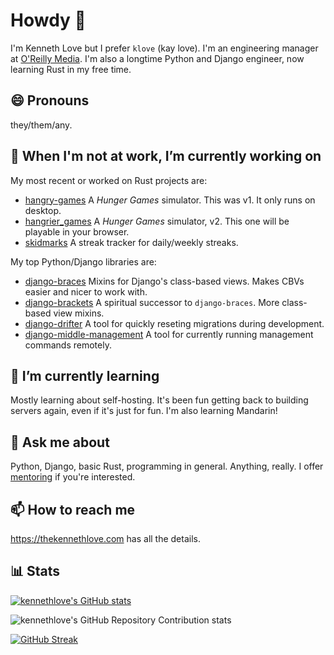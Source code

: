 # Howdy 👋

I'm Kenneth Love but I prefer `klove` (kay love).
I'm an engineering manager at [O'Reilly Media](https://oreilly.com).
I'm also a longtime Python and Django engineer, now learning Rust in my free time.

## 😄 Pronouns

they/them/any.

## 🔭 When I'm not at work, I’m currently working on

My most recent or worked on Rust projects are:

- [hangry-games](https://github.com/kennethlove/hangry-games)
  A _Hunger Games_ simulator. This was v1. It only runs on desktop.
- [hangrier_games](https://github.com/kennethlove/hangier_games)
  A _Hunger Games_ simulator, v2. This one will be playable in your browser.
- [skidmarks](https://github.com/kennethlove/skidmarks)
  A streak tracker for daily/weekly streaks.

My top Python/Django libraries are:

- [django-braces](https://github.com/brack3t/django-braces)
  Mixins for Django's class-based views. Makes CBVs easier and nicer to work with.
- [django-brackets](https://github.com/brack3t/django-brackets)
  A spiritual successor to `django-braces`. More class-based view mixins.
- [django-drifter](https://github.com/kennethlove/django-drifter)
  A tool for quickly reseting migrations during development.
- [django-middle-management](https://github.com/kennethlove/django-middle-management)
  A tool for currently running management commands remotely.

## 🌱 I’m currently learning

Mostly learning about self-hosting. It's been fun getting back to building
servers again, even if it's just for fun. I'm also learning Mandarin!

## 💬 Ask me about

Python, Django, basic Rust, programming in general. Anything, really.
I offer [mentoring](https://thekennethlove.com/mentoring/) if you're interested.

## 📫 How to reach me

<https://thekennethlove.com> has all the details.

## 📊 Stats

[![kennethlove's GitHub stats](https://github-readme-stats.vercel.app/api?username=kennethlove&show_icons=true&theme=transparent&show=reviews&hide_border=true)](https://github.com/anuraghazra/github-readme-stats)

![kennethlove's GitHub Repository Contribution stats](https://github-contributor-stats.vercel.app/api?username=kennethlove&show_icons=true&theme=transparent&hide_border=true)

[![GitHub Streak](https://streak-stats.demolab.com/?user=kennethlove&theme=transparent&hide_border=true)](https://git.io/streak-stats)
